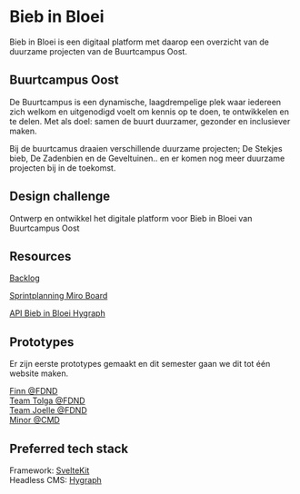 # Bieb in Bloei

Bieb in Bloei is een digitaal platform met daarop een overzicht van de duurzame projecten van de Buurtcampus Oost.

## Buurtcampus Oost
De Buurtcampus is een dynamische, laagdrempelige plek waar iedereen zich welkom en uitgenodigd voelt om kennis op te doen, te ontwikkelen en te delen. Met als doel: samen de buurt duurzamer, gezonder en inclusiever maken.

Bij de buurtcamus draaien verschillende duurzame projecten; De Stekjes bieb, De Zadenbien en de Geveltuinen.. en er komen nog meer duurzame projecten bij in de toekomst. 


## Design challenge
Ontwerp en ontwikkel het digitale platform voor Bieb in Bloei van Buurtcampus Oost

## Resources

[Backlog](https://github.com/orgs/fdnd-agency/projects/3)

[Sprintplanning Miro Board](https://miro.com/app/board/uXjVPhWkx0k=/?share_link_id=406873123775)

[API Bieb in Bloei Hygraph](https://api-eu-central-1-shared-euc1-02.hygraph.com/v2/clbe0wlb32hx401ui0c2yfm49/master)


## Prototypes
Er zijn eerste prototypes gemaakt en dit semester gaan we dit tot één website maken.  

[Finn @FDND](https://buurtcampus-oost.vercel.app/)  
[Team Tolga @FDND](https://performance-matters-optimized-website.onrender.com/)  
[Team Joelle @FDND](https://fair-plum-chimpanzee-cuff.cyclic.app/)  
[Minor @CMD](https://plantswap.vercel.app/)  
<!-- [Minor 1 @CMD](https://plantswap-identifier.vercel.app/) -->

## Preferred tech stack

Framework: [SvelteKit](https://kit.svelte.dev/)   
Headless CMS: [Hygraph](https://hygraph.com/)
